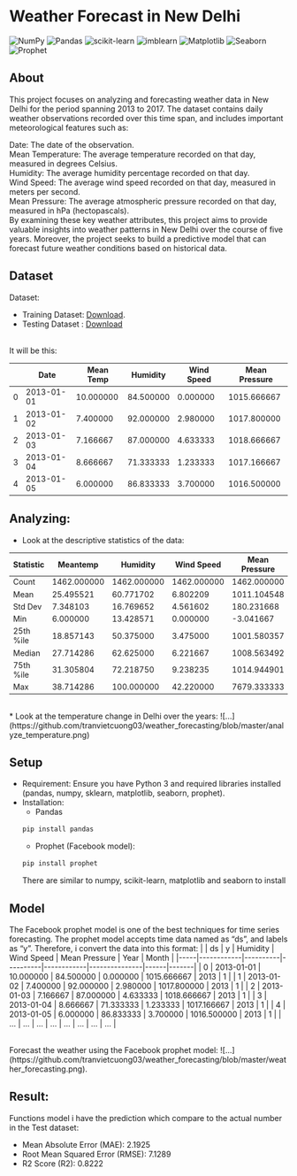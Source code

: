 # Weather Forecast in New Delhi
![NumPy](https://img.shields.io/badge/numpy-%23013243.svg?style=for-the-badge&logo=numpy&logoColor=white)
![Pandas](https://img.shields.io/badge/pandas-%23150458.svg?style=for-the-badge&logo=pandas&logoColor=white)
![scikit-learn](https://img.shields.io/badge/scikit--learn-%23F7931E.svg?style=for-the-badge&logo=scikit-learn&logoColor=white)
![imblearn](https://img.shields.io/badge/imblearn-green?style=for-the-badge&logo=imblearn&logoColor=white)
![Matplotlib](https://img.shields.io/badge/matplotlib-%233A4CAA.svg?style=for-the-badge&logo=matplotlib&logoColor=white)
![Seaborn](https://img.shields.io/badge/seaborn-%2302B6D6.svg?style=for-the-badge&logo=seaborn&logoColor=white)
![Prophet](https://img.shields.io/badge/prophet-%234591A6.svg?style=for-the-badge&logo=prophet&logoColor=white)

## About

This project focuses on analyzing and forecasting weather data in New Delhi for the period spanning 2013 to 2017. The dataset contains daily weather observations recorded over this time span, and includes important meteorological features such as: <br>

Date: The date of the observation.<br>
Mean Temperature: The average temperature recorded on that day, measured in degrees Celsius.<br>
Humidity: The average humidity percentage recorded on that day.<br>
Wind Speed: The average wind speed recorded on that day, measured in meters per second.<br>
Mean Pressure: The average atmospheric pressure recorded on that day, measured in hPa (hectopascals).<br>
By examining these key weather attributes, this project aims to provide valuable insights into weather patterns in New Delhi over the course of five years. Moreover, the project seeks to build a predictive model that can forecast future weather conditions based on historical data.

## Dataset
Dataset: 
* Training Dataset: [Download](https://github.com/tranvietcuong03/weather_forecasting/blob/master/DailyDelhiClimateTrain.csv).
* Testing Dataset : [Download](https://github.com/tranvietcuong03/weather_forecasting/blob/master/DailyDelhiClimateTest.csv)
<br>
It will be this: <br>

|       | Date       | Mean Temp | Humidity | Wind Speed | Mean Pressure |
|-------|------------|-----------|----------|------------|---------------|
| 0     | 2013-01-01 | 10.000000 | 84.500000| 0.000000   | 1015.666667   |
| 1     | 2013-01-02 | 7.400000  | 92.000000| 2.980000   | 1017.800000   |
| 2     | 2013-01-03 | 7.166667  | 87.000000| 4.633333   | 1018.666667   |
| 3     | 2013-01-04 | 8.666667  | 71.333333| 1.233333   | 1017.166667   |
| 4     | 2013-01-05 | 6.000000  | 86.833333| 3.700000   | 1016.500000   |


## Analyzing:
* Look at the descriptive statistics of the data: <br>

| Statistic | Meantemp   | Humidity | Wind Speed | Mean Pressure |
|-----------|------------|----------|------------|---------------|
| Count     | 1462.000000 | 1462.000000 | 1462.000000 | 1462.000000 |
| Mean      | 25.495521   | 60.771702  | 6.802209   | 1011.104548 |
| Std Dev   | 7.348103    | 16.769652  | 4.561602   | 180.231668  |
| Min       | 6.000000    | 13.428571  | 0.000000   | -3.041667  |
| 25th %ile | 18.857143   | 50.375000  | 3.475000   | 1001.580357 |
| Median    | 27.714286   | 62.625000  | 6.221667   | 1008.563492 |
| 75th %ile | 31.305804   | 72.218750  | 9.238235   | 1014.944901 |
| Max       | 38.714286   | 100.000000 | 42.220000  | 7679.333333 |

<br>
* Look at the temperature change in Delhi over the years:
![...](https://github.com/tranvietcuong03/weather_forecasting/blob/master/analyze_temperature.png)

## Setup
- Requirement: Ensure you have Python 3 and required libraries installed (pandas, numpy, sklearn, matplotlib, seaborn, prophet).
- Installation:
  * Pandas
  ```sh
  pip install pandas
  ```
   * Prophet (Facebook model):
  ```sh
  pip install prophet
  ```
  There are similar to numpy, scikit-learn, matplotlib and seaborn to install
  
## Model
The Facebook prophet model is one of the best techniques for time series forecasting. The prophet model accepts time data named as “ds”, and labels as “y”. Therefore, i convert the data into this format:
|     | ds         | y        | Humidity | Wind Speed | Mean Pressure | Year | Month |
|-----|------------|----------|----------|------------|---------------|------|-------|
| 0   | 2013-01-01 | 10.000000 | 84.500000 | 0.000000  | 1015.666667 | 2013 | 1     |
| 1   | 2013-01-02 | 7.400000  | 92.000000 | 2.980000  | 1017.800000 | 2013 | 1     |
| 2   | 2013-01-03 | 7.166667  | 87.000000 | 4.633333  | 1018.666667 | 2013 | 1     |
| 3   | 2013-01-04 | 8.666667  | 71.333333 | 1.233333  | 1017.166667 | 2013 | 1     |
| 4   | 2013-01-05 | 6.000000  | 86.833333 | 3.700000  | 1016.500000 | 2013 | 1     |
| ... | ...        | ...      | ...      | ...        | ...         | ...  | ...   |

<br>
Forecast the weather using the Facebook prophet model:
![...](https://github.com/tranvietcuong03/weather_forecasting/blob/master/weather_forecasting.png).

## Result:
Functions model i have the prediction which compare to the actual number in the Test dataset:
* Mean Absolute Error (MAE): 2.1925
* Root Mean Squared Error (RMSE): 7.1289
* R2 Score (R2): 0.8222
